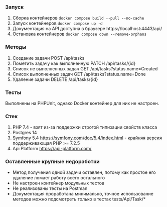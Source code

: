 ### Запуск ###

1. Сборка контейнеров `docker compose build --pull --no-cache`
2. Запуск контейнеров `docker compose up -d`
3. Документация на API доступна в браузере https://localhost:4443/api/
4. Остановка контейнеров `docker compose down --remove-orphans`

### Методы ###

1. Создание задачи POST /api/tasks
2. Пометить задачу как выполненную PATCH /api/tasks/{id}
3. Список не выполненных задач GET /api/tasks?status.name=Created
4. Список выполненных задач GET /api/tasks?status.name=Done
5. Удаление задачи DELETE /api/tasks/{id}

### Тесты ###

Выполнены на PHPUnit, однако Docker контейнер для них не настроен.

### Стек ###

1. PHP 7.4 - взят из-за поддержки строгой типизации свойств класса
2. Postgres 14
3. Symfony 5.4 https://symfony.com/doc/5.4/index.html - крайняя версия поддерживающая PHP >= 7.2.5
4. Api Platform https://api-platform.com/ 

### Оставленные крупные недоработки ###

- Метод получения одной задачи оставлен, потому как простое его удаление ломает работу всего остального
- Не настроен контейнер модульных тестов
- Не реализованы тесты на Postman
- Документация проработана минимально, точное использование методов можно подсмотреть только в тестах tests/Api/Task/*